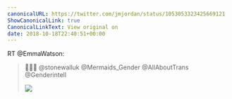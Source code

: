 ```yaml
---
canonicalURL: https://twitter.com/jmjordan/status/1053053323425669121
ShowCanonicalLink: true
CanonicalLinkText: View original on
date: 2018-10-18T22:40:51+00:00
---
```

RT @EmmaWatson:
> 💖✊🏻 @stonewalluk @Mermaids_Gender @AllAboutTrans @Genderintell 
> 
> ![](/images/1052846691575980033-Dpx1IbAWsAAn7Ou.jpg)